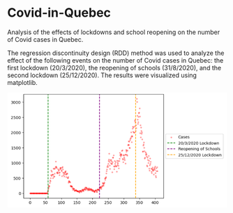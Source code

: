 # Covid-in-Quebec
Analysis of the effects of lockdowns and school reopening on the number of Covid cases in Quebec.

The regression discontinuity design (RDD) method was used to analyze the effect of the following events on the number of Covid cases in Quebec: the first lockdown (20/3/2020), the reopening of schools (31/8/2020), and the second lockdown (25/12/2020). The results were visualized using matplotlib.

![Covid cases in Quebec in 2020-2021](https://github.com/emax30/Covid-in-Quebec/blob/main/screenshots/Screenshot%202024-01-16%20171834.png)
